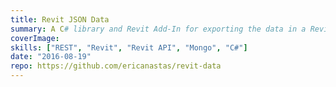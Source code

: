 ```yaml
---
title: Revit JSON Data
summary: A C# library and Revit Add-In for exporting the data in a Revit model to and from JSON
coverImage:
skills: ["REST", "Revit", "Revit API", "Mongo", "C#"]
date: "2016-08-19"
repo: https://github.com/ericanastas/revit-data
---
```


